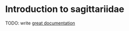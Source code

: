 # Introduction to sagittariidae

TODO: write [great documentation](http://jacobian.org/writing/what-to-write/)
